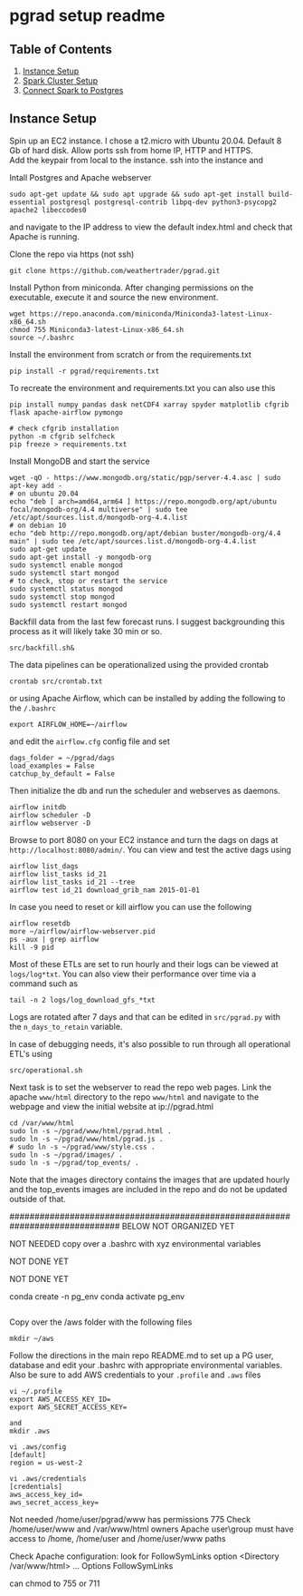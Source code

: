 
# pgrad setup readme

## Table of Contents
1. [Instance Setup](README.md#Instance-Setup)
1. [Spark Cluster Setup](README.md#spark-cluster-setup)
1. [Connect Spark to Postgres](README.md#Connect-Spark-to-Postgres)

## Instance Setup

Spin up an EC2 instance.  I chose a t2.micro with Ubuntu 20.04. 
Default 8 Gb of hard disk.
Allow ports ssh from home IP, HTTP and HTTPS.  
Add the keypair from local to the instance.
ssh into the instance and 

Intall Postgres and Apache webserver
```
sudo apt-get update && sudo apt upgrade && sudo apt-get install build-essential postgresql postgresql-contrib libpq-dev python3-psycopg2 apache2 libeccodes0
```
and navigate to the IP address to view the default index.html and check that Apache is running.

Clone the repo via https (not ssh)  
```
git clone https://github.com/weathertrader/pgrad.git
```

Install Python from miniconda.  After changing permissions on the executable, execute it and source the new environment.
```
wget https://repo.anaconda.com/miniconda/Miniconda3-latest-Linux-x86_64.sh
chmod 755 Miniconda3-latest-Linux-x86_64.sh
source ~/.bashrc
```

Install the environment from scratch or from the requirements.txt

```
pip install -r pgrad/requirements.txt
```
To recreate the environment and requirements.txt you can also use this 
```
pip install numpy pandas dask netCDF4 xarray spyder matplotlib cfgrib flask apache-airflow pymongo

# check cfgrib installation
python -m cfgrib selfcheck
pip freeze > requirements.txt
```
Install MongoDB and start the service 

```
wget -qO - https://www.mongodb.org/static/pgp/server-4.4.asc | sudo apt-key add -
# on ubuntu 20.04
echo "deb [ arch=amd64,arm64 ] https://repo.mongodb.org/apt/ubuntu focal/mongodb-org/4.4 multiverse" | sudo tee /etc/apt/sources.list.d/mongodb-org-4.4.list
# on debian 10 
echo "deb http://repo.mongodb.org/apt/debian buster/mongodb-org/4.4 main" | sudo tee /etc/apt/sources.list.d/mongodb-org-4.4.list
sudo apt-get update
sudo apt-get install -y mongodb-org
sudo systemctl enable mongod
sudo systemctl start mongod
# to check, stop or restart the service
sudo systemctl status mongod
sudo systemctl stop mongod
sudo systemctl restart mongod
```

Backfill data from the last few forecast runs.  I suggest backgrounding this process 
as it will likely take 30 min or so.
```
src/backfill.sh&
```

The data pipelines can be operationalized using the provided crontab 
```
crontab src/crontab.txt
```
or using Apache Airflow, which can be installed by adding the following to the `/.bashrc`
```
export AIRFLOW_HOME=~/airflow
```
and edit the `airflow.cfg` config file and set
```
dags_folder = ~/pgrad/dags
load_examples = False
catchup_by_default = False
```
Then initialize the db and run the scheduler and webserves as daemons.  
```
airflow initdb
airflow scheduler -D
airflow webserver -D
```
Browse to port 8080 on your EC2 instance and turn the dags on 
dags at `http://localhost:8080/admin/`.
You can view and test the active dags using 
```
airflow list_dags
airflow list_tasks id_21
airflow list_tasks id_21 --tree
airflow test id_21 download_grib_nam 2015-01-01
```
In case you need to reset or kill airflow you can use the following
```
airflow resetdb
more ~/airflow/airflow-webserver.pid
ps -aux | grep airflow
kill -9 pid
```
Most of these ETLs are set to run hourly and their logs can be viewed at `logs/log*txt`.
You can also view their performance over time via a command such as
```
tail -n 2 logs/log_download_gfs_*txt
```
Logs are rotated after 7 days and that can be edited in `src/pgrad.py` with the 
`n_days_to_retain` variable.

In case of debugging needs, it's also possible to run through all operational ETL's using  
```
src/operational.sh
```

Next task is to set the webserver to read the repo web pages.
Link the apache `www/html` directory to the repo `www/html` and 
navigate to the webpage and view the initial website at ip://pgrad.html  
```
cd /var/www/html
sudo ln -s ~/pgrad/www/html/pgrad.html .
sudo ln -s ~/pgrad/www/html/pgrad.js .
# sudo ln -s ~/pgrad/www/style.css .
sudo ln -s ~/pgrad/images/ .
sudo ln -s ~/pgrad/top_events/ .
```
Note that the images directory contains the images that are updated hourly
and the top_events images are included in the repo and do not be updated 
outside of that.



##############################################################################
BELOW NOT ORGANIZED YET 

NOT NEEDED 
copy over a .bashrc with xyz environmental variables 

NOT DONE YET 


NOT DONE YET 

conda create -n pg_env
conda activate pg_env
```
```
Copy over the /aws folder with the following files
```
mkdir ~/aws
```

Follow the directions in the main repo README.md to set up a PG user, database and edit your .bashrc with appropriate environmental variables.
Also be sure to add AWS credentials to your `.profile` and `.aws` files

```
vi ~/.profile 
export AWS_ACCESS_KEY_ID=
export AWS_SECRET_ACCESS_KEY=

and
mkdir .aws

vi .aws/config
[default]
region = us-west-2

vi .aws/credentials
[credentials]
aws_access_key_id=
aws_secret_access_key=

```
  
Not needed 
/home/user/pgrad/www has permissions 775
Check /home/user/www and /var/www/html owners
Apache user\group must have access to /home, /home/user and /home/user/www paths

Check Apache configuration:
look for FollowSymLinks option
<Directory /var/www/html>
    ...
    Options FollowSymLinks
</Directory>

can chmod to 755 or 711

 
  
  
  
  
